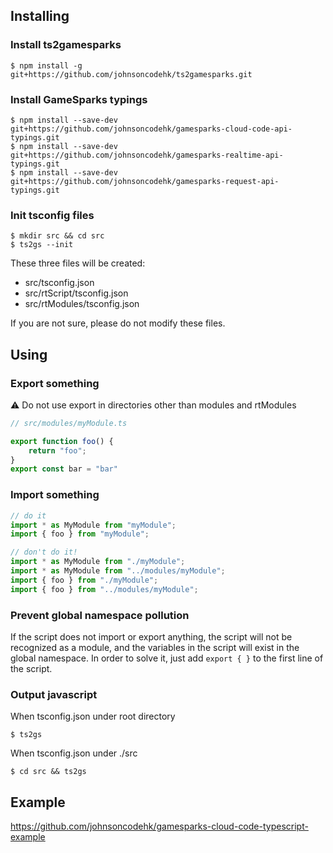 ## Installing

### Install ts2gamesparks
```
$ npm install -g git+https://github.com/johnsoncodehk/ts2gamesparks.git
```

### Install GameSparks typings
```
$ npm install --save-dev git+https://github.com/johnsoncodehk/gamesparks-cloud-code-api-typings.git
$ npm install --save-dev git+https://github.com/johnsoncodehk/gamesparks-realtime-api-typings.git
$ npm install --save-dev git+https://github.com/johnsoncodehk/gamesparks-request-api-typings.git
```

### Init tsconfig files
```
$ mkdir src && cd src
$ ts2gs --init
```
These three files will be created:
- src/tsconfig.json
- src/rtScript/tsconfig.json
- src/rtModules/tsconfig.json

If you are not sure, please do not modify these files.

## Using

### Export something
:warning: Do not use export in directories other than modules and rtModules
```typescript
// src/modules/myModule.ts

export function foo() {
	return "foo";
}
export const bar = "bar"
```

### Import something

```typescript
// do it
import * as MyModule from "myModule";
import { foo } from "myModule";

// don't do it!
import * as MyModule from "./myModule";
import * as MyModule from "../modules/myModule";
import { foo } from "./myModule";
import { foo } from "../modules/myModule";
```

### Prevent global namespace pollution
If the script does not import or export anything, the script will not be recognized as a module, and the variables in the script will exist in the global namespace.
In order to solve it, just add ```export { }``` to the first line of the script.

### Output javascript
When tsconfig.json under root directory
```
$ ts2gs
```
When tsconfig.json under ./src
```
$ cd src && ts2gs
```

## Example
https://github.com/johnsoncodehk/gamesparks-cloud-code-typescript-example
